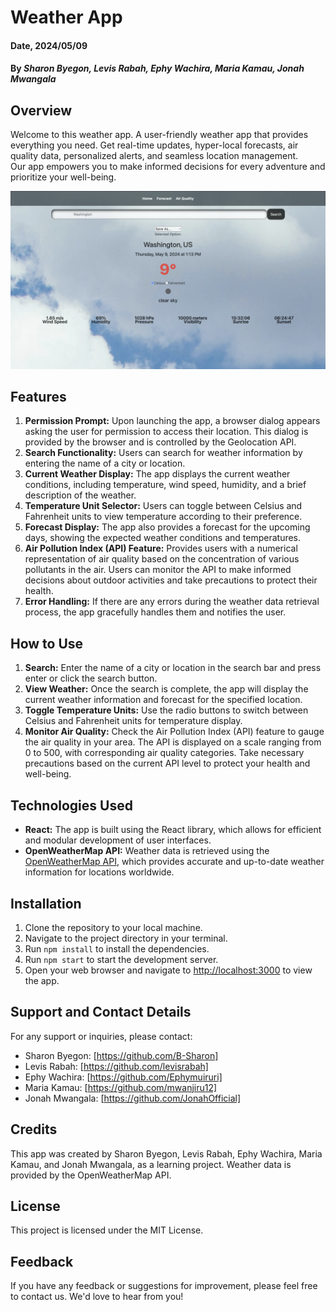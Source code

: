 # Weather App

#### Date, 2024/05/09

#### By *Sharon Byegon, Levis Rabah, Ephy Wachira, Maria Kamau, Jonah Mwangala*

## Overview
Welcome to this weather app. A user-friendly weather app that provides everything you need. Get real-time updates, hyper-local forecasts, air quality data, personalized alerts, and seamless location management. <br>
Our app empowers you to make informed decisions for every adventure and prioritize your well-being.

![awe weather](https://github.com/B-Sharon/weatherApp/blob/main/demo.png)

## Features
1. **Permission Prompt:** Upon launching the app, a browser dialog appears asking the user for permission to access their location. This dialog is provided by the browser and is controlled by the Geolocation API.
2. **Search Functionality:** Users can search for weather information by entering the name of a city or location.
3. **Current Weather Display:** The app displays the current weather conditions, including temperature, wind speed, humidity, and a brief description of the weather.
4. **Temperature Unit Selector:** Users can toggle between Celsius and Fahrenheit units to view temperature according to their preference.
5. **Forecast Display:** The app also provides a forecast for the upcoming days, showing the expected weather conditions and temperatures.
6. **Air Pollution Index (API) Feature:** Provides users with a numerical representation of air quality based on the concentration of various pollutants in the air. Users can monitor the API to make informed decisions about outdoor activities and take precautions to protect their health.
7. **Error Handling:** If there are any errors during the weather data retrieval process, the app gracefully handles them and notifies the user.

## How to Use
1. **Search:** Enter the name of a city or location in the search bar and press enter or click the search button.
2. **View Weather:** Once the search is complete, the app will display the current weather information and forecast for the specified location.
3. **Toggle Temperature Units:** Use the radio buttons to switch between Celsius and Fahrenheit units for temperature display.
4. **Monitor Air Quality:** Check the Air Pollution Index (API) feature to gauge the air quality in your area. The API is displayed on a scale ranging from 0 to 500, with corresponding air quality categories. Take necessary precautions based on the current API level to protect your health and well-being.


## Technologies Used
- **React:** The app is built using the React library, which allows for efficient and modular development of user interfaces.
- **OpenWeatherMap API:**  Weather data is retrieved using the [OpenWeatherMap API](https://openweathermap.org/), which provides accurate and up-to-date weather information for locations worldwide.

## Installation
1. Clone the repository to your local machine.
2. Navigate to the project directory in your terminal.
3. Run `npm install` to install the dependencies.
4. Run `npm start` to start the development server.
5. Open your web browser and navigate to [http://localhost:3000](http://localhost:3000) to view the app.

## Support and Contact Details
For any support or inquiries, please contact:
- Sharon Byegon: [https://github.com/B-Sharon]
- Levis Rabah: [https://github.com/levisrabah]
- Ephy Wachira: [https://github.com/Ephymuiruri]
- Maria Kamau: [https://github.com/mwanjiru12]
- Jonah Mwangala: [https://github.com/JonahOfficial]

## Credits
This app was created by Sharon Byegon, Levis Rabah, Ephy Wachira, Maria Kamau, and Jonah Mwangala, as a learning project. Weather data is provided by the OpenWeatherMap API.

## License
This project is licensed under the MIT License.

## Feedback
If you have any feedback or suggestions for improvement, please feel free to contact us. We'd love to hear from you!
